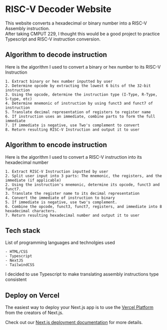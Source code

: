 # RISC-V Decoder Website
This website converts a hexadecimal or binary number into a RISC-V Assembly instruction. 
<br/>
After taking CMPUT 229, I thought this would be
a good project to practice Typescript and RISC-V instruction conversion.

## Algorithm to decode instruction
Here is the algorithm I used to convert a binary or hex number to its RISC-V Instruction

    1. Extract binary or hex number inputted by user
    2. Determine opcode by extracting the lowest 6 bits of the 32-bit instruction
    3. Using the opcode, determine the instruction type (I-Type, R-Type, S-type, etc)
    4. Determine mnemonic of instruction by using funct3 and funct7 of instruction
    5. Translate decimal representation of registers to register name
    6. If instruction uses an immediate, combine parts to form the full immediate
    7. If immediate is negative, use Two's complement to convert
    8. Return resulting RISC-V Instruction and output it to user


## Algorithm to encode instruction
Here is the algorithm I used to convert a RISC-V instruction into its hexadecimal number

    1. Extract RISC-V Instruction inputted by user
    2. Split user input into 3 parts: The mnemonic, the registers, and the immediate (if applicable)
    2. Using the instruction's mnemonic, determine its opcode, funct3 and funct7.
    3. Translate the register name to its decimal representation
    4. Convert the immediate of instruction to binary
    5. If immediate is negative, use two's complement.
    6. Combine the opcode, funct3, funct7, registers, and immediate into 8 hexadecimal characters.
    7. Return resulting hexadecimal number and output it to user

## Tech stack
List of programming languages and technolgies used

    - HTML/CSS
    - Typescript 
    - NextJS 
    - TailwindCSS

I decided to use Typescript to make translating assembly instructions type consistent

## Deploy on Vercel

The easiest way to deploy your Next.js app is to use the [Vercel Platform](https://vercel.com/new?utm_medium=default-template&filter=next.js&utm_source=create-next-app&utm_campaign=create-next-app-readme) from the creators of Next.js.

Check out our [Next.js deployment documentation](https://nextjs.org/docs/app/building-your-application/deploying) for more details.
